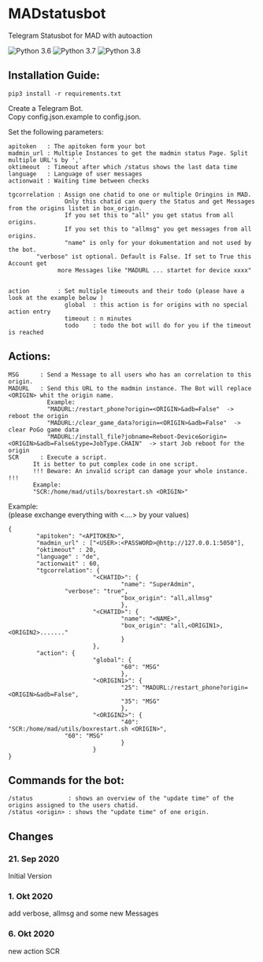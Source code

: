 # MADstatusbot
Telegram Statusbot for MAD with autoaction

![Python 3.6](https://img.shields.io/badge/python-3.6-blue.svg)
![Python 3.7](https://img.shields.io/badge/python-3.7-blue.svg)
![Python 3.8](https://img.shields.io/badge/python-3.8-blue.svg)

## Installation Guide:

```
pip3 install -r requirements.txt
```

Create a Telegram Bot.  
Copy config.json.example to config.json.  

Set the following parameters:

```
apitoken   : The apitoken form your bot  
madmin_url : Multiple Instances to get the madmin status Page. Split multiple URL's by ','  
oktimeout  : Timeout after which /status shows the last data time  
language   : Language of user messages  
actionwait : Waiting time between checks  

tgcorrelation : Assign one chatid to one or multiple Oringins in MAD.  
                Only this chatid can query the Status and get Messages from the origins listet in box_origin.  
                If you set this to "all" you get status from all origins.  
                If you set this to "allmsg" you get messages from all origins.  
                "name" is only for your dokumentation and not used by the bot.  
		"verbose" ist optional. Default is False. If set to True this Account get  
			  more Messages like "MADURL ... startet for device xxxx"  
			  
             
action        : Set multiple timeouts and their todo (please have a look at the example below )  
                global  : this action is for origins with no special action entry  
                timeout : n minutes  
                todo    : todo the bot will do for you if the timeout is reached  
```

## Actions:
```
MSG      : Send a Message to all users who has an correlation to this origin.  
MADURL   : Send this URL to the madmin instance. The Bot will replace <ORIGIN> whit the origin name.
           Example:
           "MADURL:/restart_phone?origin=<ORIGIN>&adb=False"  -> reboot the origin
           "MADURL:/clear_game_data?origin=<ORIGIN>&adb=False"  -> clear PoGo game data
           "MADURL:/install_file?jobname=Reboot-Device&origin=<ORIGIN>&adb=False&type=JobType.CHAIN"  -> start Job reboot for the origin
SCR      : Execute a script. 
	   It is better to put complex code in one script.
	   !!! Beware: An invalid script can damage your whole instance. !!!
	   Example:
	   "SCR:/home/mad/utils/boxrestart.sh <ORIGIN>"
```

Example:  
(please exchange everything with <....> by your values)  

```
{
        "apitoken": "<APITOKEN>",
        "madmin_url" : ["<USER>:<PASSWORD>@http://127.0.0.1:5050"],
        "oktimeout" : 20,
        "language" : "de",
        "actionwait" : 60,
        "tgcorrelation": {
                        "<CHATID>": {
                                "name": "SuperAdmin",
				"verbose": "true",
                                "box_origin": "all,allmsg"
                                },
                        "<CHATID>": {
                                "name": "<NAME>",
                                "box_origin": "all,<ORIGIN1>,<ORIGIN2>......."
                                }
                        },
        "action": {
                        "global": {
                                "60": "MSG"
                                },
                        "<ORIGIN1>": {
                                "25": "MADURL:/restart_phone?origin=<ORIGIN>&adb=False",
                                "35": "MSG"
                                },
                        "<ORIGIN2>": {
                                "40": "SCR:/home/mad/utils/boxrestart.sh <ORIGIN>",
				"60": "MSG"
                                }
                        }
}
```
## Commands for the bot:
```
/status          : shows an overview of the "update time" of the origins assigned to the users chatid.
/status <origin> : shows the "update time" of one origin.
```

## Changes

### 21. Sep 2020

Initial Version

### 1. Okt 2020

add verbose, allmsg and some new Messages

### 6. Okt 2020

new action SCR
